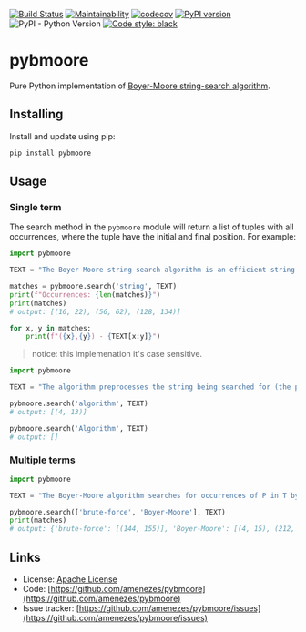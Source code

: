 [![Build Status](https://travis-ci.org/amenezes/pybmoore.svg?branch=master)](https://travis-ci.org/amenezes/pybmoore)
[![Maintainability](https://api.codeclimate.com/v1/badges/7b8b70e0c20c6809df54/maintainability)](https://codeclimate.com/github/amenezes/pybmoore/maintainability)
[![codecov](https://codecov.io/gh/amenezes/pybmoore/branch/master/graph/badge.svg)](https://codecov.io/gh/amenezes/pybmoore)
[![PyPI version](https://badge.fury.io/py/pybmoore.svg)](https://badge.fury.io/py/pybmoore)
![PyPI - Python Version](https://img.shields.io/pypi/pyversions/pybmoore)
[![Code style: black](https://img.shields.io/badge/code%20style-black-000000.svg)](https://github.com/psf/black)

# pybmoore

Pure Python implementation of [Boyer-Moore string-search algorithm](https://en.wikipedia.org/wiki/Boyer%E2%80%93Moore_string-search_algorithm).

## Installing

Install and update using pip:

````bash
pip install pybmoore
````

## Usage

### Single term

The search method in the `pybmoore` module will return a list of tuples with all occurrences, where the tuple have the initial and final position. For example:

```python
import pybmoore

TEXT = "The Boyer–Moore string-search algorithm is an efficient string-searching algorithm that is the standard benchmark for practical string-search literature."

matches = pybmoore.search('string', TEXT)
print(f"Occurrences: {len(matches)}")
print(matches)
# output: [(16, 22), (56, 62), (128, 134)]

for x, y in matches:
    print(f"({x},{y}) - {TEXT[x:y]}")
```

> notice: this implemenation it's case sensitive.


```python
import pybmoore

TEXT = "The algorithm preprocesses the string being searched for (the pattern), but not the string being searched in (the text). It is thus well-suited for applications in which the pattern is much shorter than the text or where it persists across multiple searches."

pybmoore.search('algorithm', TEXT)
# output: [(4, 13)]

pybmoore.search('Algorithm', TEXT)
# output: []
```

### Multiple terms

```python
import pybmoore

TEXT = "The Boyer-Moore algorithm searches for occurrences of P in T by performing explicit character comparisons at different alignments. Instead of a brute-force search of all alignments (of which there are m − n + 1, Boyer-Moore uses information gained by preprocessing P to skip as many alignments as possible."

pybmoore.search(['brute-force', 'Boyer-Moore'], TEXT)
print(matches)
# output: {'brute-force': [(144, 155)], 'Boyer-Moore': [(4, 15), (212, 223)]}
```

## Links

- License: [Apache License](https://choosealicense.com/licenses/apache-2.0/)
- Code: [https://github.com/amenezes/pybmoore](https://github.com/amenezes/pybmoore)
- Issue tracker: [https://github.com/amenezes/pybmoore/issues](https://github.com/amenezes/pybmoore/issues)